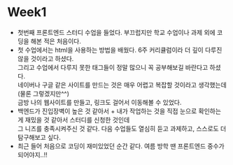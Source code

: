 # Week1
- 첫번째 프론트엔드 스터디 수업을 들었다. 부끄럽지만 학교 수업이나 과제 외에 코딩을 해본 적은 처음이다.
- 첫 수업에서는 html을 사용하는 방법을 배웠다. 6주 커리큘럼이라 더 깊이 다루진 않을 것이라고 하셨다. <br>
  그리고 수업에서 다루지 못한 태그들이 정말 많으니 꼭 공부해보길 바란다고 하셨다. <br>
  네이버나 구글 같은 사이트를 만드는 것은 매우 어렵고 복잡할 것이라고 생각했는데(물론 그렇겠지만^^)<br>
  금방 나의 웹사이트를 만들고, 링크도 걸어서 이동해볼 수 있었다.
- 백엔드가 진입장벽이 높은 것 같아서 + 내가 작업하는 것을 직접 눈으로 확인하는 게 재밌을 것 같아서 스터디를 신청한 것인데<br>
  그 니즈를 충족시켜주신 것 같다. 다음 수업들도 열심히 듣고 과제하고, 스스로도 더 탐구해보고 싶다. <br>
- 최근 들어 처음으로 코딩이 재미있었던 순간 같다. 여름 방학 땐 프론트엔드 중수가 되어야지..!!
